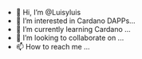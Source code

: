 - 👋 Hi, I’m @Luisyluis
- 👀 I’m interested in Cardano DAPPs...
- 🌱 I’m currently learning Cardano ...
- 💞️ I’m looking to collaborate on ...
- 📫 How to reach me  ...

<!---
Luisyluis/Luisyluis is a ✨ special ✨ repository because its `README.md` (this file) appears on your GitHub profile.
You can click the Preview link to take a look at your changes.
--->
